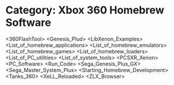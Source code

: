 # Category: Xbox 360 Homebrew Software

<360FlashTool>
<Genesis_Plud>
<Lflash>
<LibHomebrew>
<LibXenon>
<LibXenon_Examples>
<List_of_homebrew_applications>
<List_of_homebrew_emulators>
<List_of_homebrew_games>
<List_of_homebrew_loaders>
<List_of_PC_utilities>
<List_of_system_tools>
<Mupen64-360>
<NandCompare>
<NANDPro>
<PCSXR_Xenon>
<PC_Software>
<Pong>
<Rawflash>
<Run_Code>
<SDLQuake>
<Sega_Genesis_Plus_GX>
<Sega_Master_System_Plus>
<Snes9x-Gx>
<Starting_Homebrew_Development>
<Tanks_360>
<UART>
<Utilities>
<XeLL>
<XeLL_Reloaded>
<XMENU>
<XMPlayer>
<ZLX_Browser>
